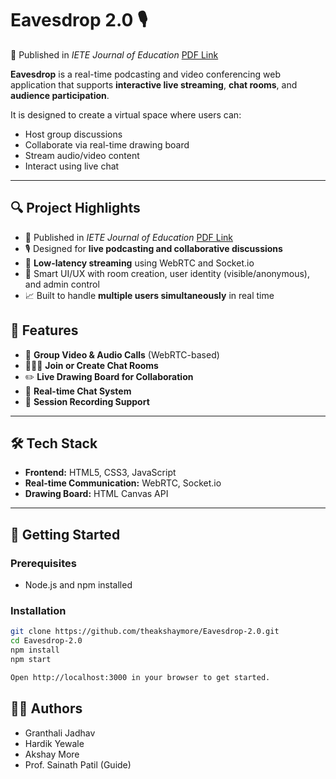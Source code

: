 # Eavesdrop 2.0 🎙️
📄 Published in *IETE Journal of Education* [PDF Link](./draft_Proof_hi.pdf)

**Eavesdrop** is a real-time podcasting and video conferencing web application that supports **interactive live streaming**, **chat rooms**, and **audience participation**.

It is designed to create a virtual space where users can:
- Host group discussions
- Collaborate via real-time drawing board
- Stream audio/video content
- Interact using live chat

---

## 🔍 Project Highlights

- 📄 Published in *IETE Journal of Education* [PDF Link](./draft_Proof_hi.pdf)
- 🎙️ Designed for **live podcasting and collaborative discussions**
- 🔄 **Low-latency streaming** using WebRTC and Socket.io
- 🧠 Smart UI/UX with room creation, user identity (visible/anonymous), and admin control
- 📈 Built to handle **multiple users simultaneously** in real time


## 🔧 Features

- 🎥 **Group Video & Audio Calls** (WebRTC-based)
- 🧑‍🤝‍🧑 **Join or Create Chat Rooms**
- ✏️ **Live Drawing Board for Collaboration**
- 💬 **Real-time Chat System**
- 🧾 **Session Recording Support**

---

## 🛠️ Tech Stack

- **Frontend:** HTML5, CSS3, JavaScript
- **Real-time Communication:** WebRTC, Socket.io
- **Drawing Board:** HTML Canvas API

---

## 🚀 Getting Started

### Prerequisites

- Node.js and npm installed


### Installation

```bash
git clone https://github.com/theakshaymore/Eavesdrop-2.0.git
cd Eavesdrop-2.0
npm install
npm start

Open http://localhost:3000 in your browser to get started.
```

## 👨‍💻 Authors
- Granthali Jadhav
- Hardik Yewale
- Akshay More
- Prof. Sainath Patil (Guide)
